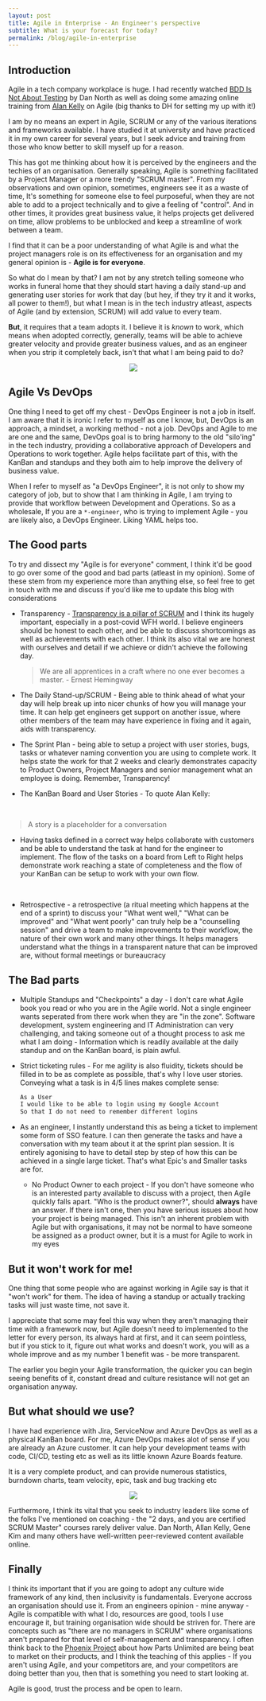 ```yaml
---
layout: post
title: Agile in Enterprise - An Engineer's perspective
subtitle: What is your forecast for today?
permalink: /blog/agile-in-enterprise
---
```


## Introduction

Agile in a tech company workplace is huge.  I had recently watched [BDD Is Not About Testing](https://www.youtube.com/watch?v=6nSwRSbc27g) by Dan North as well as doing some amazing online training from [Alan Kelly](https://www.allankelly.net/) on Agile (big thanks to DH for setting my up with it!)

I am by no means an expert in Agile, SCRUM or any of the various iterations and frameworks available. I have studied it at university and have practiced it in my own career for several years, but I seek advice and training from those who know better to skill myself up for a reason.

This has got me thinking about how it is perceived by the engineers and the techies of an organisation.  Generally speaking, Agile is something facilitated by a Project Manager or a more trendy "SCRUM master". From my observations and own opinion, sometimes, engineers see it as a waste of time, It's something for someone else to feel purposeful, when they are not able to add to a project technically and to give a feeling of "control". And in other times, it provides great business value, it helps projects get delivered on time, allow problems to be unblocked and keep a streamline of work between a team.

I find that it can be a poor understanding of what Agile is and what the project managers role is on its effectiveness for an organisation and my general opinion is - **Agile is for everyone**.

So what do I mean by that? I am not by any stretch telling someone who works in funeral home that they should start having a daily stand-up and generating user stories for work that day (but hey, if they try it and it works, all power to them!), but what I mean is in the tech industry atleast, aspects of Agile (and by extension, SCRUM) will add value to every team.

**But**, it requires that a team adopts it.  I believe it is _known_ to work, which means when adopted correctly, generally, teams will be able to achieve greater velocity and provide greater business values, and as an engineer when you strip it completely back, isn't that what I am being paid to do?

<p align="center">
    <img src="/assets/memes/meme9.jpg">
</p>

## Agile Vs DevOps

One thing I need to get off my chest - DevOps Engineer is not a job in itself.  I am aware that it is ironic I refer to myself as one I know, but, DevOps is an approach, a mindset, a working method - not a job.  DevOps and Agile to me are one and the same, DevOps goal is to bring harmony to the old "silo'ing" in the tech industry, providing a collaborative approach of Developers and Operations to work together.  Agile helps facilitate part of this, with the KanBan and standups and they both aim to help improve the delivery of business value.

When I refer to myself as "a DevOps Engineer", it is not only to show my category of job, but to show that I am thinking in Agile, I am trying to provide that workflow between Development and Operations. So as a wholesale, If you are a `*-engineer`, who is trying to implement Agile - you are likely also, a DevOps Engineer.  Liking YAML helps too.

## The Good parts

To try and dissect my "Agile is for everyone" comment, I think it'd be good to go over some of the good and bad parts (atleast in my opinion).  Some of these stem from my experience more than anything else, so feel free to get in touch with me and discuss if you'd like me to update this blog with considerations

- Transparency - [Transparency is a pillar of SCRUM](https://www.scrum.org/resources/blog/three-pillars-empiricism-scrum) and I think its hugely important, especially in a post-covid WFH world.  I believe engineers should be honest to each other, and be able to discuss shortcomings as well as achievements with each other.  I think its also vital we are honest with ourselves and detail if we achieve or didn't achieve the following day.
    
    > We are all apprentices in a craft where no one ever becomes a master. - Ernest Hemingway

- The Daily Stand-up/SCRUM - Being able to think ahead of what your day will help break up into nicer chunks of how you will manage your time. It can help get engineers get support on another issue, where other members of the team may have experience in fixing and it again, aids with transparency.


- The Sprint Plan - being able to setup a project with user stories, bugs, tasks or whatever naming convention you are using to complete work. It helps state the work for that 2 weeks and clearly demonstrates capacity to Product Owners, Project Managers and senior management what an employee is doing. Remember, Transparency!


- The KanBan Board and User Stories - To quote Alan Kelly:
<br/>

> A story is a placeholder for a conversation

  - Having tasks defined in a correct way helps collaborate with customers and be able to understand the task at hand for the engineer to implement.  The flow of the tasks on a board from Left to Right helps demonstrate work reaching a state of completeness and the flow of your KanBan can be setup to work with your own flow.

<br/>

- Retrospective - a retrospective (a ritual meeting which happens at the end of a sprint) to discuss your "What went well," "What can be improved" and "What went poorly" can truly help be a "counselling session" and drive a team to make improvements to their workflow, the nature of their own work and many other things.  It helps managers understand what the things in a transparent nature that can be improved are, without formal meetings or bureaucracy

## The Bad parts

- Multiple Standups and "Checkpoints" a day - I don't care what Agile book you read or who you are in the Agile world.  Not a single engineer wants seperated from there work when they are "in the zone".  Software development, system engineering and IT Administration can very challenging, and taking someone out of a thought process to ask me what I am doing - Information which is readily available at the daily standup and on the KanBan board, is plain awful.

- Strict ticketing rules - For me agility is also fluidity, tickets should be filled in to be as complete as possible, that's why I love user stories.  Conveying what a task is in 4/5 lines makes complete sense:

  ```markdown
  As a User
  I would like to be able to login using my Google Account
  So that I do not need to remember different logins
  ```


- As an engineer, I instantly understand this as being a ticket to implement some form of SSO feature.  I can then generate the tasks and have a conversation with my team about it at the sprint plan session.  It is entirely agonising to have to detail step by step of how this can be achieved in a single large ticket.  That's what Epic's and Smaller tasks are for.


  - No Product Owner to each project - If you don't have someone who is an interested party available to discuss with a project, then Agile quickly falls apart.  "Who is the product owner?", should **always** have an answer.  If there isn't one, then you have serious issues about how your project is being managed.  This isn't an inherent problem with Agile but with organisations, it may not be normal to have someone be assigned as a product owner, but it is a must for Agile to work in my eyes

## But it won't work for me!

One thing that some people who are against working in Agile say is that it "won't work" for them.  The idea of having a standup or actually tracking tasks will just waste time, not save it. 

I appreciate that some may feel this way when they aren't managing their time with a framework now, but Agile doesn't need to implemented to the letter for every person, its always hard at first, and it can seem pointless, but if you stick to it, figure out what works and doesn't work, you will as a whole improve and as my number 1 benefit was - be more transparent.

The earlier you begin your Agile transformation, the quicker you can begin seeing benefits of it, constant dread and culture resistance will not get an organisation anyway.

## But what should we use?

I have had experience with Jira, ServiceNow and Azure DevOps as well as a physical KanBan board.  For me, Azure DevOps makes alot of sense if you are already an Azure customer.  It can help your development teams with code, CI/CD, testing etc as well as its little known Azure Boards feature.

It is a very complete product, and can provide numerous statistics, burndown charts, team velocity, epic, task and bug tracking etc

<p align="center">
    <img src="/assets/img/azure-boards.png">
</p>

Furthermore, I think its vital that you seek to industry leaders like some of the folks I've mentioned on coaching - the "2 days, and you are certified SCRUM Master" courses rarely deliver value. Dan North, Allan Kelly, Gene Kim and many others have well-written peer-reviewed content available online.

## Finally

I think its important that if you are going to adopt any culture wide framework of any kind, then inclusivity is fundamentals.  Everyone accross an organisation should use it.  From an engineers opinion - mine anyway - Agile is compatible with what I do, resources are good, tools I use encourage it, but training organisation wide should be striven for.  There are concepts such as "there are no managers in SCRUM" where organisations aren't prepared for that level of self-management and transparency.  I often think back to the [Phoenix Project](https://www.amazon.co.uk/Phoenix-Project-DevOps-Helping-Business/dp/0988262592) about how Parts Unlimited are being beat to market on their products, and I think the teaching of this applies - If you aren't using Agile, and your competitors are, and your competitors are doing better than you, then that is something you need to start looking at.

Agile is good, trust the process and be open to learn.
